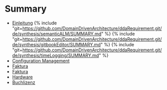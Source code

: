 # Summary
* [Einleitung](README.md)
{% include "git+https://github.com/DomainDrivenArchitecture/ddaRequirement.git/de/synthesis/semanticALM/SUMMARY.md" %}
{% include "git+https://github.com/DomainDrivenArchitecture/ddaRequirement.git/de/synthesis/gitbookEditor/SUMMARY.md" %} 
{% include "git+https://github.com/DomainDrivenArchitecture/ddaRequirement.git/de/synthesis/timeLogging/SUMMARY.md" %}
* [Configuration Management](synthesis/configManagement/CmRequirementsWebServer.md)
* [Faktura](synthesis/AdressSynchronisation.md)
* [Faktura](synthesis/Faktura.md)
* [Hardware](synthesis/Hardware.md)
* [Buchlizenz](LICENSE.md)